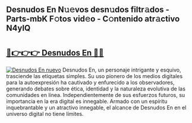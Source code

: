 ## Desnudos En N𝚞𝚎vos desn𝚞dos filtr𝚊dos - Parts-mbK F𝚘tos vid𝚎o - C𝚘ntenido atr𝚊ctivo N4yIQ

# <h2><a href="http://mb9bzx.tromn.icu/?c=Desnudos+En">🔗👉👉👉 Desnudos En 🔗🔗</a></h2>

[![Desnudos En nuevo](https://i.imgur.com/pEAQMta.gif)](http://mb9bzx.tromn.icu/?c=Desnudos+En)
Desnudos En, un personaje intrigante y esquivo, trasciende las etiquetas simples. Su uso pionero de los medios digitales para la autoexpresión ha cautivado y enfurecido a los observadores, generando debates sobre ética, identidad y la naturaleza evolutiva de las comunidades en línea. Independientemente de sus esfuerzos futuros, su importancia en la era digital es innegable. Armado con un espíritu inquebrantable y un atractivo innegable, el alcance de Desnudos En en el universo digital no tiene límites.
